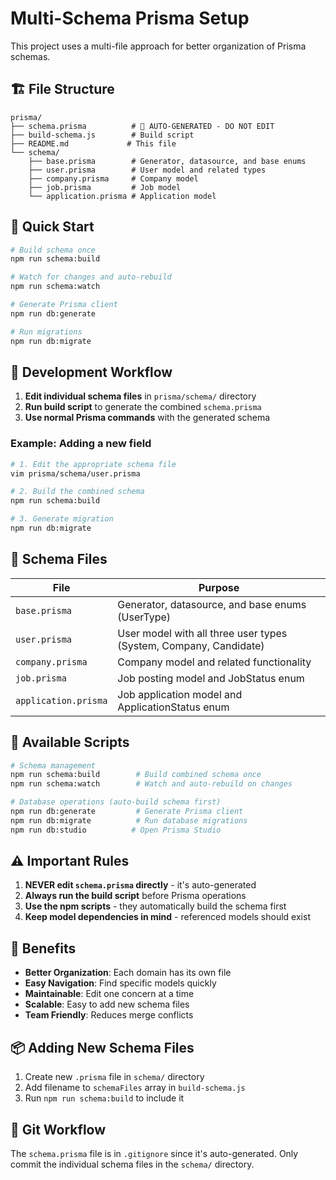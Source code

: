 # Multi-Schema Prisma Setup

This project uses a multi-file approach for better organization of Prisma schemas.

## 🏗️ File Structure

```
prisma/
├── schema.prisma          # 🚫 AUTO-GENERATED - DO NOT EDIT
├── build-schema.js        # Build script
├── README.md             # This file
└── schema/
    ├── base.prisma        # Generator, datasource, and base enums
    ├── user.prisma        # User model and related types
    ├── company.prisma     # Company model
    ├── job.prisma         # Job model
    └── application.prisma # Application model
```

## 🚀 Quick Start

```bash
# Build schema once
npm run schema:build

# Watch for changes and auto-rebuild
npm run schema:watch

# Generate Prisma client
npm run db:generate

# Run migrations
npm run db:migrate
```

## 📝 Development Workflow

1. **Edit individual schema files** in `prisma/schema/` directory
2. **Run build script** to generate the combined `schema.prisma`
3. **Use normal Prisma commands** with the generated schema

### Example: Adding a new field

```bash
# 1. Edit the appropriate schema file
vim prisma/schema/user.prisma

# 2. Build the combined schema
npm run schema:build

# 3. Generate migration
npm run db:migrate
```

## 📁 Schema Files

| File | Purpose |
|------|---------|
| `base.prisma` | Generator, datasource, and base enums (UserType) |
| `user.prisma` | User model with all three user types (System, Company, Candidate) |
| `company.prisma` | Company model and related functionality |
| `job.prisma` | Job posting model and JobStatus enum |
| `application.prisma` | Job application model and ApplicationStatus enum |

## 🔧 Available Scripts

```bash
# Schema management
npm run schema:build        # Build combined schema once
npm run schema:watch        # Watch and auto-rebuild on changes

# Database operations (auto-build schema first)
npm run db:generate         # Generate Prisma client
npm run db:migrate          # Run database migrations
npm run db:studio          # Open Prisma Studio
```

## ⚠️ Important Rules

1. **NEVER edit `schema.prisma` directly** - it's auto-generated
2. **Always run the build script** before Prisma operations
3. **Use the npm scripts** - they automatically build the schema first
4. **Keep model dependencies in mind** - referenced models should exist

## 🎯 Benefits

- **Better Organization**: Each domain has its own file
- **Easy Navigation**: Find specific models quickly
- **Maintainable**: Edit one concern at a time
- **Scalable**: Easy to add new schema files
- **Team Friendly**: Reduces merge conflicts

## 📦 Adding New Schema Files

1. Create new `.prisma` file in `schema/` directory
2. Add filename to `schemaFiles` array in `build-schema.js`
3. Run `npm run schema:build` to include it

## 🤝 Git Workflow

The `schema.prisma` file is in `.gitignore` since it's auto-generated. Only commit the individual schema files in the `schema/` directory.
